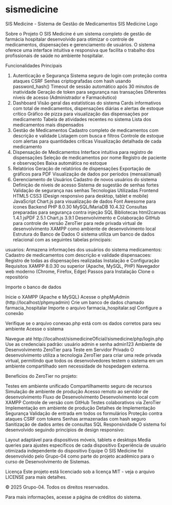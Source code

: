 # sismedicine
SIS Medicine - Sistema de Gestão de Medicamentos
SIS Medicine Logo

Sobre o Projeto
O SIS Medicine é um sistema completo de gestão de farmácia hospitalar desenvolvido para otimizar o controle de medicamentos, dispensações e gerenciamento de usuários. O sistema oferece uma interface intuitiva e responsiva que facilita o trabalho dos profissionais de saúde no ambiente hospitalar.

Funcionalidades Principais
1. Autenticação e Segurança
Sistema seguro de login com proteção contra ataques CSRF
Senhas criptografadas com hash usando password_hash()
Timeout de sessão automático após 30 minutos de inatividade
Geração de token para segurança nas transações
Diferentes níveis de acesso (Administrador e Farmacêutico)
2. Dashboard
Visão geral das estatísticas do sistema
Cards informativos com total de medicamentos, dispensações diárias e alertas de estoque crítico
Gráfico de pizza para visualização das dispensações por medicamento
Tabela de atividades recentes no sistema
Lista dos medicamentos mais dispensados
3. Gestão de Medicamentos
Cadastro completo de medicamentos com descrição e validade
Listagem com busca e filtros
Controle de estoque com alertas para quantidades críticas
Visualização detalhada de cada medicamento
4. Dispensação de Medicamentos
Interface intuitiva para registro de dispensações
Seleção de medicamentos por nome
Registro de paciente e observações
Baixa automática no estoque
5. Relatórios
Geração de relatórios de dispensações
Exportação de gráficos para PDF
Visualização de dados por períodos (mensal/anual)
6. Gerenciamento de Usuários
Cadastro de novos usuários do sistema
Definição de níveis de acesso
Sistema de sugestão de senhas fortes
Validação de segurança nas senhas
Tecnologias Utilizadas
Frontend
HTML5
CSS3 (Design responsivo para desktop, tablet e mobile)
JavaScript
Chart.js para visualização de dados
Font Awesome para ícones
Backend
PHP 8.0.30
MySQL/MariaDB 10.4.32
Consultas preparadas para segurança contra injeção SQL
Bibliotecas
html2canvas 1.4.1
jsPDF 2.5.1
Chart.js 3.9.1
Desenvolvimento e Colaboração
GitHub para controle de versão
ZeroTier para rede privada virtual de desenvolvimento
XAMPP como ambiente de desenvolvimento local
Estrutura do Banco de Dados
O sistema utiliza um banco de dados relacional com as seguintes tabelas principais:

usuarios: Armazena informações dos usuários do sistema
medicamentos: Cadastro de medicamentos com descrição e validade
dispensacoes: Registro de todas as dispensações realizadas
Instalação e Configuração
Requisitos
XAMPP 8.0.30 ou superior (Apache, MySQL, PHP)
Navegador web moderno (Chrome, Firefox, Edge)
Passos para Instalação
Clone o repositório

Importe o banco de dados

Inicie o XAMPP (Apache e MySQL)
Acesse o phpMyAdmin (http://localhost/phpmyadmin)
Crie um banco de dados chamado farmacia_hospitalar
Importe o arquivo farmacia_hospitalar.sql
Configure a conexão

Verifique se o arquivo conexao.php está com os dados corretos para seu ambiente
Acesse o sistema

Navegue até http://localhost/sismedicineOficial/sismedicine/php/login.php
Use as credenciais padrão: usuário admin e senha admin123
Ambiente de Desenvolvimento
ZeroTier para Teste em Servidor Privado
O desenvolvimento utiliza a tecnologia ZeroTier para criar uma rede privada virtual, permitindo que todos os desenvolvedores testem o sistema em um ambiente compartilhado sem necessidade de hospedagem externa.

Benefícios do ZeroTier no projeto:

Testes em ambiente unificado
Compartilhamento seguro de recursos
Simulação de ambiente de produção
Acesso remoto ao servidor de desenvolvimento
Fluxo de Desenvolvimento
Desenvolvimento local com XAMPP
Controle de versão com GitHub
Testes colaborativos via ZeroTier
Implementação em ambiente de produção
Detalhes de Implementação
Segurança
Validação de entrada em todos os formulários
Proteção contra ataques CSRF com tokens
Senhas armazenadas com hash seguro
Sanitização de dados antes de consultas SQL
Responsividade
O sistema foi desenvolvido seguindo princípios de design responsivo:

Layout adaptável para dispositivos móveis, tablets e desktops
Media queries para ajustes específicos de cada dispositivo
Experiência de usuário otimizada independente do dispositivo
Equipe
O SIS Medicine foi desenvolvido pelo Grupo-04 como parte do projeto acadêmico para o curso de Desenvolvimento de Sistemas.

Licença
Este projeto está licenciado sob a licença MIT - veja o arquivo LICENSE para mais detalhes.

© 2025 Grupo-04. Todos os direitos reservados.

Para mais informações, acesse a página de créditos do sistema.